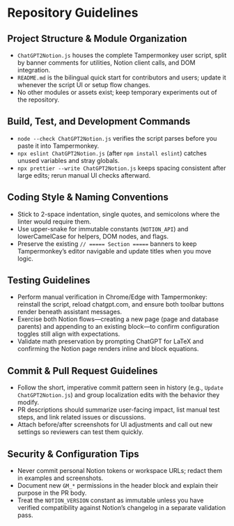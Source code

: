 # Repository Guidelines

## Project Structure & Module Organization
- `ChatGPT2Notion.js` houses the complete Tampermonkey user script, split by banner comments for utilities, Notion client calls, and DOM integration.
- `README.md` is the bilingual quick start for contributors and users; update it whenever the script UI or setup flow changes.
- No other modules or assets exist; keep temporary experiments out of the repository.

## Build, Test, and Development Commands
- `node --check ChatGPT2Notion.js` verifies the script parses before you paste it into Tampermonkey.
- `npx eslint ChatGPT2Notion.js` (after `npm install eslint`) catches unused variables and stray globals.
- `npx prettier --write ChatGPT2Notion.js` keeps spacing consistent after large edits; rerun manual UI checks afterward.

## Coding Style & Naming Conventions
- Stick to 2-space indentation, single quotes, and semicolons where the linter would require them.
- Use upper-snake for immutable constants (`NOTION_API`) and lowerCamelCase for helpers, DOM nodes, and flags.
- Preserve the existing `// ===== Section =====` banners to keep Tampermonkey’s editor navigable and update titles when you move logic.

## Testing Guidelines
- Perform manual verification in Chrome/Edge with Tampermonkey: reinstall the script, reload chatgpt.com, and ensure both toolbar buttons render beneath assistant messages.
- Exercise both Notion flows—creating a new page (page and database parents) and appending to an existing block—to confirm configuration toggles still align with expectations.
- Validate math preservation by prompting ChatGPT for LaTeX and confirming the Notion page renders inline and block equations.

## Commit & Pull Request Guidelines
- Follow the short, imperative commit pattern seen in history (e.g., `Update ChatGPT2Notion.js`) and group localization edits with the behavior they modify.
- PR descriptions should summarize user-facing impact, list manual test steps, and link related issues or discussions.
- Attach before/after screenshots for UI adjustments and call out new settings so reviewers can test them quickly.

## Security & Configuration Tips
- Never commit personal Notion tokens or workspace URLs; redact them in examples and screenshots.
- Document new `GM_*` permissions in the header block and explain their purpose in the PR body.
- Treat the `NOTION_VERSION` constant as immutable unless you have verified compatibility against Notion’s changelog in a separate validation pass.
